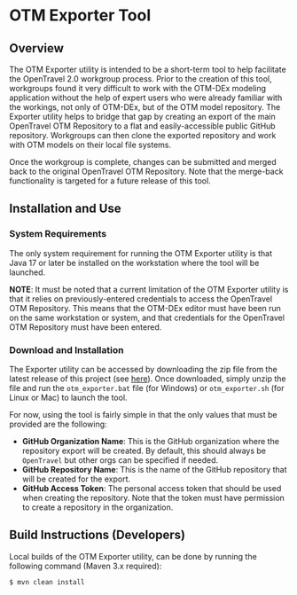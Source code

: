 # OTM Exporter Tool

## Overview

The OTM Exporter utility is intended to be a short-term tool to help facilitate the OpenTravel 2.0 workgroup process.  Prior
to the creation of this tool, workgroups found it very difficult to work with the OTM-DEx modeling application without the
help of expert users who were already familiar with the workings, not only of OTM-DEx, but of the OTM model repository.  The
Exporter utility helps to bridge that gap by creating an export of the main OpenTravel OTM Repository to a flat and easily-accessible
public GitHub repository.  Workgroups can then clone the exported repository and work with OTM models on their local file
systems.

Once the workgroup is complete, changes can be submitted and merged back to the original OpenTravel OTM Repository.  Note that
the merge-back functionality is targeted for a future release of this tool.

## Installation and Use

### System Requirements

The only system requirement for running the OTM Exporter utility is that Java 17 or later be installed on the workstation
where the tool will be launched.

**NOTE**: It must be noted that a current limitation of the OTM Exporter utility is that it relies on previously-entered
credentials to access the OpenTravel OTM Repository.  This means that the OTM-DEx editor must have been run on the same
workstation or system, and that credentials for the OpenTravel OTM Repository must have been entered.

### Download and Installation
The Exporter utility can be accessed by downloading the zip file from the latest release of this project (see
[here](https://github.com/OpenTravel/ota2-exporter-utility/releases/latest)).  Once downloaded, simply unzip the file and
run the `otm_exporter.bat` file (for Windows) or `otm_exporter.sh` (for Linux or Mac) to launch the tool.

For now, using the tool is fairly simple in that the only values that must be provided are the following:

- **GitHub Organization Name**: This is the GitHub organization where the repository export will be created.  By default, this should always be `OpenTravel` but other orgs can be specified if needed.
- **GitHub Repository Name**: This is the name of the GitHub repository that will be created for the export.
- **GitHub Access Token**: The personal access token that should be used when creating the repository.  Note that the token must have permission to create a repository in the organization.

## Build Instructions (Developers)

Local builds of the OTM Exporter utility, can be done by running the following command (Maven 3.x required):

```
$ mvn clean install
```
